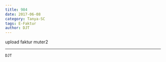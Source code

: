 ```yaml
---
title: 984
date: 2017-06-08
category: Tanya-SC
tags: E-Faktur
author: DJT
---
```


upload faktur muter2

---



`DJT`
